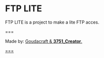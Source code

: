 FTP LITE
===

FTP LITE is a project to make a lite FTP acces.

===

Made by: <u>Goudacraft & __3751_Creator__.

===